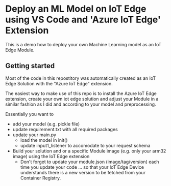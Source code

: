 # Deploy an ML Model on IoT Edge using VS Code and 'Azure IoT Edge' Extension

This is a demo how to deploy your own Machine Learning model as an IoT Edge Module.

## Getting started

Most of the code in this repostitory was automatically created as an IoT Edge Solution with the "Azure IoT Edge" extension.

The easiest way to make use of this repo is to install the Azure IoT Edge extension, create your own iot edge solution and adjust your Module in a similar fashion as I did and according to your model and preprocessing.

Essentially you want to

* add your model (e.g. pickle file)
* update requirement.txt with all required packages 
* update your main.py
  * load the model in init()
  * update input1_listener to accomodate to your request schema
* Build your solution and or a specific Module image (e.g. only your arm32 image) using the IoT Edge extension
  * Don't forget to update your module.json (image/tag/version) each time you update your code ... so that your IoT Edge Device understands there is a new version to be fetched from your Container Registry.
